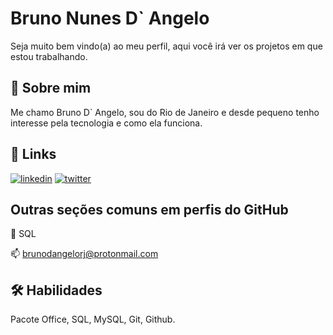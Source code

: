 
# Bruno Nunes D` Angelo

Seja muito bem vindo(a) ao meu perfil, aqui você irá ver os projetos em que estou trabalhando.


## 🚀 Sobre mim

Me chamo Bruno D` Angelo, sou do Rio de Janeiro e desde pequeno tenho interesse pela tecnologia e como ela funciona.

## 🔗 Links
[![linkedin](https://img.shields.io/badge/linkedin-0A66C2?style=for-the-badge&logo=linkedin&logoColor=white)](https://www.linkedin.com/in/bruno-dangelo/)
[![twitter](https://img.shields.io/badge/twitter-1DA1F2?style=for-the-badge&logo=twitter&logoColor=white)](https://twitter.com/brunodangelo__)


## Outras seções comuns em perfis do GitHub


🧠 SQL


📫  brunodangelorj@protonmail.com




## 🛠 Habilidades
Pacote Office, SQL, MySQL, Git, Github.

